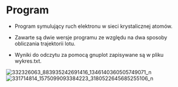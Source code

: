 # Program
- Program symulujący ruch elektronu w sieci krystalicznej atomów.

- Zawarte są dwie wersje programu ze względu na dwa sposoby obliczania trajektorii lotu.

- Wyniki do odczytu za pomocą gnuplot zapisywane są w pliku wykres.txt.

![332326063_883935242691416_1346140360505749071_n](https://user-images.githubusercontent.com/61113001/221064180-ad81af3d-16b4-4d79-8197-a71bbefa82cd.png)
![331714814_1575099093384223_3180522645685255106_n](https://user-images.githubusercontent.com/61113001/221064202-c9f80aef-f157-426b-9767-2cd4b3cb0838.png)
